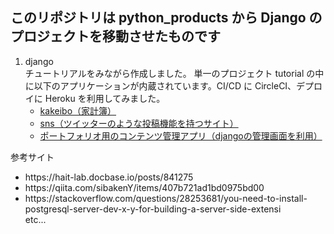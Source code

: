 ## このリポジトリは python_products から Django のプロジェクトを移動させたものです

1. django<br>
   チュートリアルをみながら作成しました。
   単一のプロジェクト tutorial の中に以下のアプリケーションが内蔵されています。CI/CD に CircleCI、デプロイに Heroku を利用してみました。
   - [kakeibo（家計簿）](https://zaemon1251-hesty.herokuapp.com/kakeibo/kakeibo_list)
   - [sns（ツイッターのような投稿機能を持つサイト）](https://zaemon1251-hesty.herokuapp.com/sns)
   - [ポートフォリオ用のコンテンツ管理アプリ（djangoの管理画面を利用）](https://zaemon1251-hesty.herokuapp.com/cms)
   

参考サイト

<ul>
  <li>https://hait-lab.docbase.io/posts/841275 </li>
  <li>https://qiita.com/sibakenY/items/407b721ad1bd0975bd00 </li>
  <li>https://stackoverflow.com/questions/28253681/you-need-to-install-postgresql-server-dev-x-y-for-building-a-server-side-extensi</li>
  etc...
</ul>
